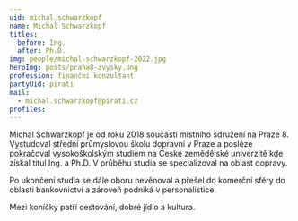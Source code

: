 ```yaml
---
uid: michal.schwarzkopf
name: Michal Schwarzkopf
titles:
  before: Ing.
  after: Ph.D.
img: people/michal-schwarzkopf-2022.jpg
heroImg: posts/praha8-zvysky.png
profession: finanční konzultant
partyUid: pirati
mail:
  - michal.schwarzkopf@pirati.cz
profiles:
---
```


Michal Schwarzkopf je od roku 2018 součástí místního sdružení na Praze 8. Vystudoval střední průmyslovou školu dopravní v Praze a posléze pokračoval vysokoškolským studiem na České zemědělské univerzitě kde získal titul Ing. a Ph.D. V průběhu studia se specializoval na oblast dopravy.

Po ukončení studia se dále oboru nevěnoval a přešel do komerční sféry do oblasti bankovnictví a zároveň podniká v personalistice.

Mezi koníčky patří cestování, dobré jídlo a kultura.

